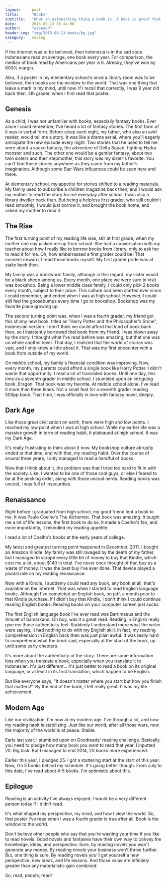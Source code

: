 ```yaml
---
layout:     post
title:      "Books"
subtitle:   "What an astonishing thing a book is. A book is proof that humans are capable of working magic. This is my life story about books."
date:       2015-09-13 03:44:00
author:     "wiseodd"
header-img: "img/2015-09-13-books/bg.jpg"
category:   musing
---
```


If the internet was to be believed, then Indonesia is in the sad state. Indonesians read on average, one book every year. For comparison, the median of book read by Americans per year is 6. Already, they've won by 600% margin.

Also, if a poster in my elementary school's once a library room was to be believed, then books are the window to the world. That was one thing that leave a mark in my mind, until now. If I recall that correctly, I was 9 year old back then, 4th grader, when I first read that poster.

<h2 class="section-header">Genesis</h2>

As a child, I was not unfamiliar with books, especially fantasy books. Ever since I could remember, I've heard a lot of fantasy stories. The first form of it was in verbal form. Before sleep each night, my father, who also an avid reader, would tell me a story. It was like a drama serial, where you'll eagerly anticipate the new episode every night. Two stories that he used to tell me were about a space fantasy, the adventure of Delta Squad, fighting Hydra monster and such. The other one would be a gentler fantasy, about two twin sisters and their stepmother, this story was my sister's favorite. You can't find these stories anywhere as they came from my father's imagination. Although some Star Wars influences could be seen here and there.

At elementary school, my appetite for stories shifted to a reading materials. My family used to subscribe a children magazine back then, and I would ask my mother to read the story for me everyday after school. I was also a library dweller back then. But being a helpless first grader, who still couldn't read smoothly, I would just borrow it, and brought the book home, and asked my mother to read it.

<h2 class="section-header">The Rise</h2>

The first turning point of my reading life was, still at first grade, when my mother one day picked me up from school. She had a conversation with my teacher about how I really like to borrow books from library, only to ask her to read it for me. Oh, how embarrassed a first grader could be! That moment onward, I read those books myself. My first grader pride was at stake back then.

My family was a bookworm family, although in this regard, my sister would be a black sheep among us. Every month, one place we were sure to visit was bookshop. Being a lower middle class family, I could only pick 2 books every month, subject to their price. This culture had been started ever since I could remember, and ended when I was at high school. However, I could still feel the goosebumps every time I go to bookshop. Bookshop was my favorite place growing up.

The second turning point was, when I was a fourth grader, my friend got this shinny new book, titled as "Harry Potter and the Philosopher's Stone", Indonesian version. I don't think we could afford that kind of book back then, so I insistently borrowed that book from my friend. I was blown away by the story. I thought what I've read before was amazing, but that one was on whole another level. That day, I realized that the world of stories was vast, and I only knew a little about it. That was my first encounter with a book from outside of my world.

On middle school, my family's financial condition was improving. Now, every month, my parents could afford a single book like Harry Potter. I didn't waste that opportunity. I read a lot of translated books. Until one day, this time as a seventh grader in middle school, I stumbled upon an intriguing book: Eragon. That book was my favorite. At middle school alone, I've read it more than three times. Not a small feat for a seventh grader reading 500pp book. That time, I was officially in love with fantasy novel, deeply.

<h2 class="section-header">Dark Age</h2>

Like those great civilization on earth, there were high and low points. I reached my low point when I was at high school. While my earlier life was a massive growth in term of reading habit, it plateaued at high school. It was my Dark Age.

It's really frustrating to think about it now. My bookshop culture abruptly ended at that time, and with that, my reading habit. Over the course of around three years, I only managed to read a handful of books.

Now that I think about it, the problem was that I tried too hard to fit in with the society. Like, I wanted to be one of those cool guys, or else I feared to be at the pecking order, along with those uncool nerds. Reading books was uncool. I was full of insecurities.

<h2 class="section-header">Renaissance</h2>

Right before I graduated from high school, my good friend lent a book to me. It was Paulo Coelho's The Alchemist. That book was amazing. It taught me a lot of life lessons, the first book to do so, it made a Coelho's fan, and more importantly, it rekindled my reading appetite.

I read a lot of Coelho's books at the early years of college.

My latest and greatest turning point happened in December, 2011. I bought an Amazon Kindle. My family was still ravaged by the death of my father, but I managed to scrape every little bit of money to buy that Kindle, which cost me a lot, about $140 in total. I've never once thought of that buy as a waste of money. It was the best buy I've ever done. That device played a pivotal role on my reading renaissance.

Now with a Kindle, I suddenly could read any book, any book at all, that's available on the internet. That was when I started to read English language books. Although I've completed an English book, on pdf, a month prior to that Kindle purchase, if I didn't buy that Kindle, I don't think I could continue reading English books. Reading books on your computer screen just sucks.

The first English language book I've ever read was Bartimaeus and the Amulet of Samarkand. Oh boy, was it a great read. Reading in English really give me those authenticity feel. Suddenly I understand more what the writer were saying. It had nothing to do with my English skill. In fact, my reading comprehension in English back then was just plain awful. It was really hard to comprehend what the book said, especially at the start of the book, up until some early chapters.

It's more about the authenticity of the story. There are some information loss when you translate a book, especially when you translate it to Indonesian. It's just different... it's just better to read a book on its original language, or at least in its first translation, which happen to be English.

But like everyone says, "It doesn't matter where you start but how you finish that matters!". By the end of the book, I felt really great. It was my life achievement.

<h2 class="section-header">Modern Age</h2>

Like our civilization, I'm now at my modern age. I've through a lot, and now my reading habit is stabilizing. Just like our world, after all those wars, now the majority of the world is at peace. Stable.

Early last year, I stumbled upon on Goodreads' reading challenge. Basically, you need to pledge how many book you want to read that year. I inputted 20. Big task. But I managed to end 2014, 20 books more experienced.

Earlier this year, I pledged 25. I got a stuttering start at the start of this year. Now, I'm 5 books behind my schedule. It's going better though. From July to this date, I've read about 4-5 books. I'm optimistic about this.

<h2 class="section-header">Epilogue</h2>

Reading is an activity I've always enjoyed. I would be a very different person today if I didn't read.

It's what shaped my perspective, my mind, and how I view the world. So, that poster I've read when I was a fourth grader is true after all. Book is the window to the world.

Don't believe other people who say that you're wasting your time if you like to read novels. Good novels and fantasies have their own way to convey the knowledge, ideas, and perspective. Sure, by reading novels you won't generate any money. By reading novels your business won't thrive further. But, one thing is sure. By reading novels you'll get yourself a new perspective, new ideas, and life lessons. And those value are infinitely greater than any materialistic gain combined.

So, read, people, read!


